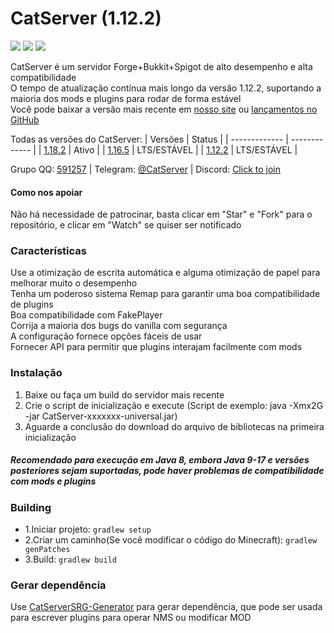 # CatServer (1.12.2)
![](https://img.shields.io/badge/Minecraft-1.12.2-brightgreen.svg?colorB=469C00)
![](https://img.shields.io/badge/Forge-14.23.5.2860-brightgreen.svg?colorB=469C00)
![](https://img.shields.io/badge/Spigot-1.12.2-brightgreen.svg?colorB=469C00)

CatServer é um servidor Forge+Bukkit+Spigot de alto desempenho e alta compatibilidade<br>
O tempo de atualização contínua mais longo da versão 1.12.2, suportando a maioria dos mods e plugins para rodar de forma estável<br>
Você pode baixar a versão mais recente em [nosso site](https://catserver.moe/download/universal) ou [lançamentos no GitHub](https://github.com/Luohuayu/CatServer/releases)<br>

Todas as versões do CatServer:
|    Versões    |    Status     |
| ------------- | ------------- |
| [1.18.2](https://github.com/Luohuayu/CatServer/tree/1.18.2)  |  Ativo       |
| [1.16.5](https://github.com/Luohuayu/CatServer/tree/1.16.5)  |  LTS/ESTÁVEL |
| [1.12.2](https://github.com/Luohuayu/CatServer/tree/1.12.2)  |  LTS/ESTÁVEL |

Grupo QQ: [591257](https://jq.qq.com/?_wv=1027&k=5B5aKkW) | Telegram: [@CatServer](https://t.me/CatServer) | Discord: [Click to join](https://discord.gg/wvBJN4d)<br>

#### Como nos apoiar
Não há necessidade de patrocinar, basta clicar em "Star" e "Fork" para o repositório, e clicar em "Watch" se quiser ser notificado

### Características
Use a otimização de escrita automática e alguma otimização de papel para melhorar muito o desempenho<br>
Tenha um poderoso sistema Remap para garantir uma boa compatibilidade de plugins<br>
Boa compatibilidade com FakePlayer<br>
Corrija a maioria dos bugs do vanilla com segurança<br>
A configuração fornece opções fáceis de usar<br>
Fornecer API para permitir que plugins interajam facilmente com mods<br>

### Instalação
1. Baixe ou faça um build do servidor mais recente
2. Crie o script de inicialização e execute (Script de exemplo: java -Xmx2G -jar CatServer-xxxxxxx-universal.jar)
3. Aguarde a conclusão do download do arquivo de bibliotecas na primeira inicialização

##### Recomendado para execução em Java 8, embora Java 9-17 e versões posteriores sejam suportadas, pode haver problemas de compatibilidade com mods e plugins

### Building
- 1.Iniciar projeto: `gradlew setup`
- 2.Criar um caminho(Se você modificar o código do Minecraft): `gradlew genPatches`
- 3.Build: `gradlew build`

### Gerar dependência
Use [CatServerSRG-Generator](https://github.com/Luohuayu/CatServerSRG-Generator) para gerar dependência, que pode ser usada para escrever plugins para operar NMS ou modificar MOD
